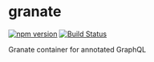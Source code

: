 # granate

[![npm version](https://badge.fury.io/js/granate.svg)](https://badge.fury.io/js/granate)
[![Build Status](https://travis-ci.org/almilo/granate.svg?branch=master)](https://travis-ci.org/almilo/granate)

Granate container for annotated GraphQL
